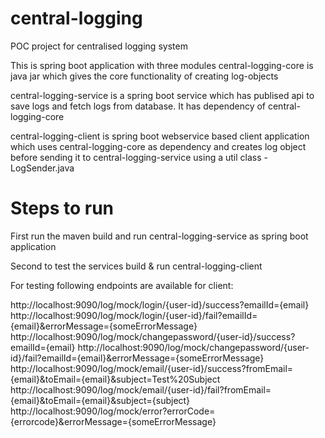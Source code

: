 # central-logging
POC project for centralised logging system

This is spring boot application with three modules
central-logging-core is java jar which gives the core functionality of creating log-objects

central-logging-service is a spring boot service which has publised api to save logs and fetch logs from database. It has dependency of central-logging-core

central-logging-client is spring boot webservice based client application which uses central-logging-core as dependency and creates log object before sending it to central-logging-service using a util class - LogSender.java


# Steps to run
First run the maven build and run central-logging-service as spring boot application

Second to test the services build & run central-logging-client

For testing following endpoints are available for client:

http://localhost:9090/log/mock/login/{user-id}/success?emailId={email}
http://localhost:9090/log/mock/login/{user-id}/fail?emailId={email}&errorMessage={someErrorMessage}
http://localhost:9090/log/mock/changepassword/{user-id}/success?emailId={email}
http://localhost:9090/log/mock/changepassword/{user-id}/fail?emailId={email}&errorMessage={someErrorMessage}
http://localhost:9090/log/mock/email/{user-id}/success?fromEmail={email}&toEmail={email}&subject=Test%20Subject
http://localhost:9090/log/mock/email/{user-id}/fail?fromEmail={email}&toEmail={email}&subject={subject}
http://localhost:9090/log/mock/error?errorCode={errorcode}&errorMessage={someErrorMessage}
